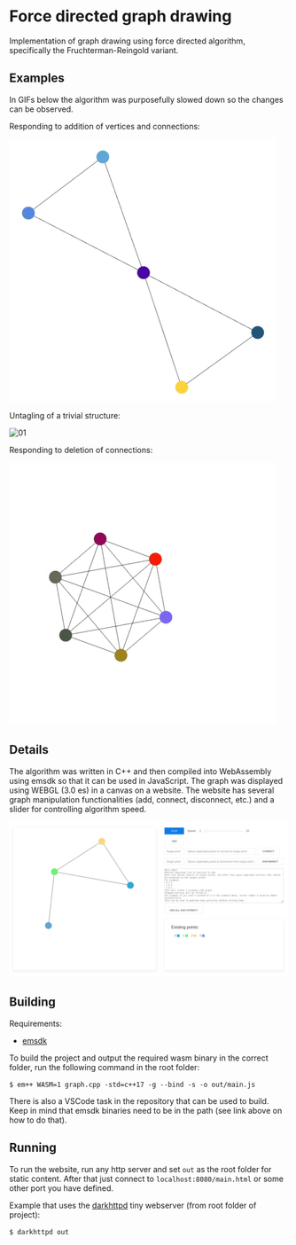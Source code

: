 # Force directed graph drawing

Implementation of graph drawing using force directed algorithm, specifically the Fruchterman-Reingold variant.

## Examples

In GIFs below the algorithm was purposefully slowed down so the changes can be observed.

Responding to addition of vertices and connections:

![00](gifs/00.gif)

Untagling of a trivial structure:

![01](gifs/01.gif)

Responding to deletion of connections:

![02](gifs/02.gif)

## Details

The algorithm was written in C++ and then compiled into WebAssembly using emsdk so that it can be used in JavaScript. The graph was displayed using WEBGL (3.0 es) in a canvas on a website. The website has several graph manipulation functionalities (add, connect, disconnect, etc.) and a slider for controlling algorithm speed.

![website](images/website.png)

## Building

Requirements:
* [emsdk](https://emscripten.org/docs/getting_started/downloads.html)

To build the project and output the required wasm binary in the correct folder, run the following command in the root folder:

```
$ em++ WASM=1 graph.cpp -std=c++17 -g --bind -s -o out/main.js
```

There is also a VSCode task in the repository that can be used to build. Keep in mind that emsdk binaries need to be in the path (see link above on how to do that).

## Running

To run the website, run any http server and set `out` as the root folder for static content. After that just connect to `localhost:8080/main.html` or some other port you have defined.

Example that uses the [darkhttpd](https://unix4lyfe.org/darkhttpd/) tiny webserver (from root folder of project):

```
$ darkhttpd out
```